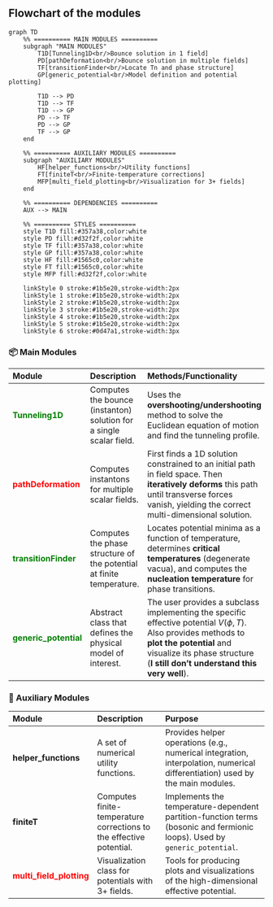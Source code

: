 
## Flowchart of the modules

```mermaid
graph TD
    %% ========== MAIN MODULES ==========
    subgraph "MAIN MODULES"
        T1D[Tunneling1D<br/>Bounce solution in 1 field]
        PD[pathDeformation<br/>Bounce solution in multiple fields]
        TF[transitionFinder<br/>Locate Tn and phase structure]
        GP[generic_potential<br/>Model definition and potential plotting]
        
        T1D --> PD
        T1D --> TF
        T1D --> GP
        PD --> TF
        PD --> GP
        TF --> GP
    end

    %% ========== AUXILIARY MODULES ==========
    subgraph "AUXILIARY MODULES"
        HF[helper_functions<br/>Utility functions]
        FT[finiteT<br/>Finite-temperature corrections]
        MFP[multi_field_plotting<br/>Visualization for 3+ fields]
    end

    %% ========== DEPENDENCIES ==========
    AUX --> MAIN
    
    %% ========== STYLES ==========
    style T1D fill:#357a38,color:white
    style PD fill:#d32f2f,color:white
    style TF fill:#357a38,color:white
    style GP fill:#357a38,color:white
    style HF fill:#1565c0,color:white
    style FT fill:#1565c0,color:white
    style MFP fill:#d32f2f,color:white
    
    linkStyle 0 stroke:#1b5e20,stroke-width:2px
    linkStyle 1 stroke:#1b5e20,stroke-width:2px
    linkStyle 2 stroke:#1b5e20,stroke-width:2px
    linkStyle 3 stroke:#1b5e20,stroke-width:2px
    linkStyle 4 stroke:#1b5e20,stroke-width:2px
    linkStyle 5 stroke:#1b5e20,stroke-width:2px
    linkStyle 6 stroke:#0d47a1,stroke-width:3px
```
### 📦 Main Modules
| Module                                                  | Description                                                          | Methods/Functionality                                                                                                                                                                                                     |
| :------------------------------------------------------ | :------------------------------------------------------------------- | :------------------------------------------------------------------------------------------------------------------------------------------------------------------------------------------------------------------------ |
| <span style="color:green">**Tunneling1D**</span>        | Computes the bounce (instanton) solution for a single scalar field.  | Uses the **overshooting/undershooting** method to solve the Euclidean equation of motion and find the tunneling profile.                                                                                                  |
| <span style="color:red">**pathDeformation**</span>      | Computes instantons for multiple scalar fields.                      | First finds a 1D solution constrained to an initial path in field space. Then **iteratively deforms** this path until transverse forces vanish, yielding the correct multi-dimensional solution.                          |
| <span style="color:green">**transitionFinder**</span>   | Computes the phase structure of the potential at finite temperature. | Locates potential minima as a function of temperature, determines **critical temperatures** (degenerate vacua), and computes the **nucleation temperature** for phase transitions.                                        |
| <span style="color:green">**generic\_potential**</span> | Abstract class that defines the physical model of interest.          | The user provides a subclass implementing the specific effective potential $V(\phi, T)$. Also provides methods to **plot the potential** and visualize its phase structure (**I still don’t understand this very well**). |

### 🔧 Auxiliary Modules
| Module                                                    | Description                                                         | Purpose                                                                                                                      |
| :-------------------------------------------------------- | :------------------------------------------------------------------ | :--------------------------------------------------------------------------------------------------------------------------- |
| **helper\_functions**                                     | A set of numerical utility functions.                               | Provides helper operations (e.g., numerical integration, interpolation, numerical differentiation) used by the main modules. |
| **finiteT**                                               | Computes finite-temperature corrections to the effective potential. | Implements the temperature-dependent partition-function terms (bosonic and fermionic loops). Used by `generic_potential`.    |
| <span style="color:red">**multi\_field\_plotting**</span> | Visualization class for potentials with 3+ fields.                  | Tools for producing plots and visualizations of the high-dimensional effective potential.                                    |
